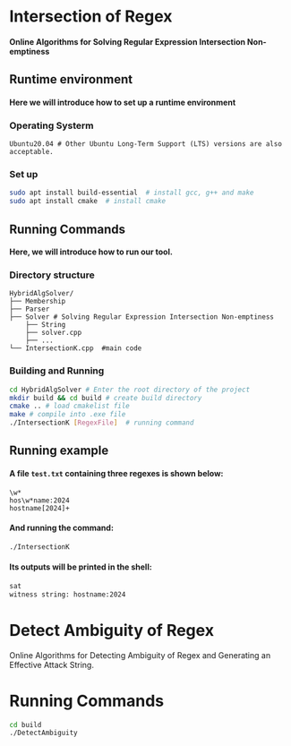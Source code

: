 # Intersection of Regex
#### Online Algorithms for Solving Regular Expression Intersection Non-emptiness
## Runtime environment
#### Here we will introduce how to set up a runtime environment

### Operating Systerm
```shell
Ubuntu20.04 # Other Ubuntu Long-Term Support (LTS) versions are also acceptable.
```

### Set up
```bash
sudo apt install build-essential  # install gcc, g++ and make
sudo apt install cmake  # install cmake
```

## Running Commands
#### Here, we will introduce how to run our tool.

### Directory structure
```shell
HybridAlgSolver/
├── Membership
├── Parser
├── Solver # Solving Regular Expression Intersection Non-emptiness
    ├── String
    ├── solver.cpp
    ├── ...
└── IntersectionK.cpp  #main code
```
### Building and Running
```bash
cd HybridAlgSolver # Enter the root directory of the project
mkdir build && cd build # create build directory
cmake .. # load cmakelist file
make # compile into .exe file
./IntersectionK [RegexFile]  # running command
```
## Running example
 
#### A file `test.txt` containing three regexes is shown below:
```
\w*
hos\w*name:2024
hostname[2024]+
```
#### And running the command:
```bash
./IntersectionK 
```
#### Its outputs will be printed in the shell:
```bash
sat
witness string: hostname:2024
```


# Detect Ambiguity of Regex
Online Algorithms for Detecting Ambiguity of Regex and Generating an Effective Attack String.

# Running Commands

```bash
cd build
./DetectAmbiguity
```